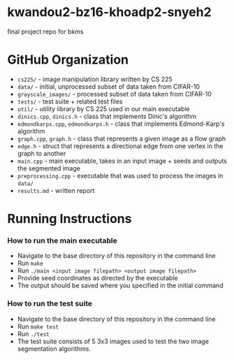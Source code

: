# kwandou2-bz16-khoadp2-snyeh2
final project repo for bkms

# GitHub Organization
* `cs225/` - image manipulation library written by CS 225
* `data/` - initial, unprocessed subset of data taken from CIFAR-10
* `grayscale_images/` - processed subset of data taken from CIFAR-10
* `tests/` - test suite + related test files
* `util/` - utility library by CS 225 used in our main executable
* `dinics.cpp`, `dinics.h` - class that implements Dinic's algorithm
* `edmondkarps.cpp`, `edmondkarps.h` - class that implements Edmond-Karp's algorithm
* `graph.cpp`, `graph.h` - class that represents a given image as a flow graph
* `edge.h` - struct that represents a directional edge from one vertex in the graph to another
* `main.cpp` - main executable, takes in an input image + seeds and outputs the segmented image
* `preprocessing.cpp` - executable that was used to process the images in `data/`
* `results.md` - written report

# Running Instructions

### How to run the main executable
* Navigate to the base directory of this repository in the command line
* Run `make`
* Run `./main <input image filepath> <output image filepath>`
* Provide seed coordinates as directed by the executable
* The output should be saved where you specified in the initial command

### How to run the test suite
* Navigate to the base directory of this repository in the command line
* Run `make test`
* Run `./test`
* The test suite consists of 5 3x3 images used to test the two image segmentation algorithms.
